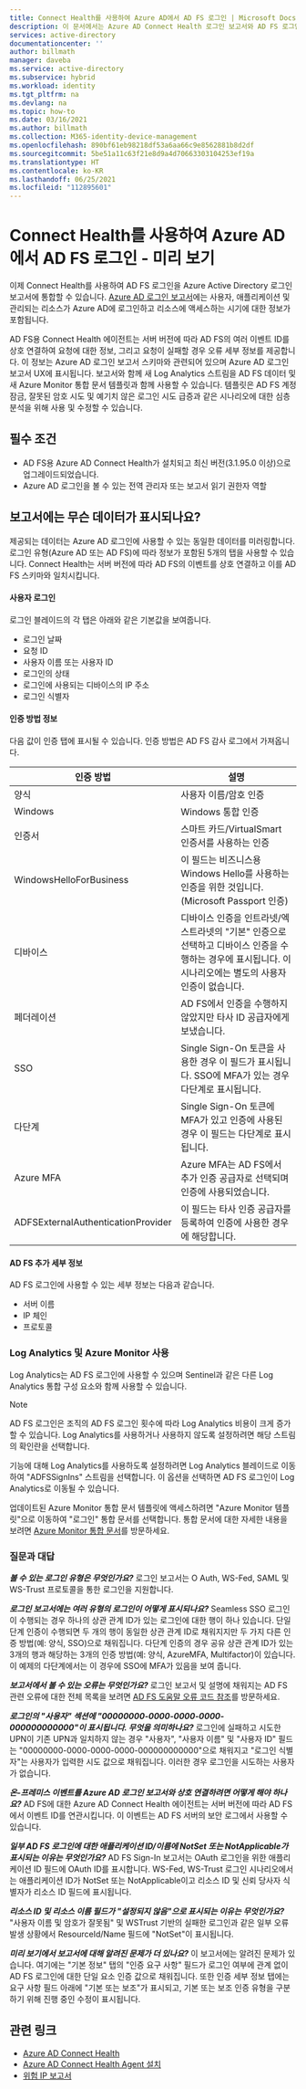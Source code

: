 ```yaml
---
title: Connect Health를 사용하여 Azure AD에서 AD FS 로그인 | Microsoft Docs
description: 이 문서에서는 Azure AD Connect Health 로그인 보고서와 AD FS 로그인을 통합하는 방법을 설명합니다.
services: active-directory
documentationcenter: ''
author: billmath
manager: daveba
ms.service: active-directory
ms.subservice: hybrid
ms.workload: identity
ms.tgt_pltfrm: na
ms.devlang: na
ms.topic: how-to
ms.date: 03/16/2021
ms.author: billmath
ms.collection: M365-identity-device-management
ms.openlocfilehash: 890bf61eb98218df53a6aa66c9e8562881b8d2df
ms.sourcegitcommit: 5be51a11c63f21e8d9a4d70663303104253ef19a
ms.translationtype: HT
ms.contentlocale: ko-KR
ms.lasthandoff: 06/25/2021
ms.locfileid: "112895601"
---
```

# <a name="ad-fs-sign-ins-in-azure-ad-with-connect-health---preview"></a>Connect Health를 사용하여 Azure AD에서 AD FS 로그인 - 미리 보기

이제 Connect Health를 사용하여 AD FS 로그인을 Azure Active Directory 로그인 보고서에 통합할 수 있습니다. [Azure AD 로그인 보고서](../reports-monitoring/concept-all-sign-ins.md)에는 사용자, 애플리케이션 및 관리되는 리소스가 Azure AD에 로그인하고 리소스에 액세스하는 시기에 대한 정보가 포함됩니다. 

AD FS용 Connect Health 에이전트는 서버 버전에 따라 AD FS의 여러 이벤트 ID를 상호 연결하여 요청에 대한 정보, 그리고 요청이 실패할 경우 오류 세부 정보를 제공합니다. 이 정보는 Azure AD 로그인 보고서 스키마와 관련되어 있으며 Azure AD 로그인 보고서 UX에 표시됩니다. 보고서와 함께 새 Log Analytics 스트림을 AD FS 데이터 및 새 Azure Monitor 통합 문서 템플릿과 함께 사용할 수 있습니다. 템플릿은 AD FS 계정 잠금, 잘못된 암호 시도 및 예기치 않은 로그인 시도 급증과 같은 시나리오에 대한 심층 분석을 위해 사용 및 수정할 수 있습니다.

## <a name="prerequisites"></a>필수 조건
* AD FS용 Azure AD Connect Health가 설치되고 최신 버전(3.1.95.0 이상)으로 업그레이드되었습니다.
* Azure AD 로그인을 볼 수 있는 전역 관리자 또는 보고서 읽기 권한자 역할

## <a name="what-data-is-displayed-in-the-report"></a>보고서에는 무슨 데이터가 표시되나요?
제공되는 데이터는 Azure AD 로그인에 사용할 수 있는 동일한 데이터를 미러링합니다. 로그인 유형(Azure AD 또는 AD FS)에 따라 정보가 포함된 5개의 탭을 사용할 수 있습니다. Connect Health는 서버 버전에 따라 AD FS의 이벤트를 상호 연결하고 이를 AD FS 스키마와 일치시킵니다. 



#### <a name="user-sign-ins"></a>사용자 로그인 
로그인 블레이드의 각 탭은 아래와 같은 기본값을 보여줍니다.
* 로그인 날짜
* 요청 ID
* 사용자 이름 또는 사용자 ID
* 로그인의 상태
* 로그인에 사용되는 디바이스의 IP 주소
* 로그인 식별자

#### <a name="authentication-method-information"></a>인증 방법 정보
다음 값이 인증 탭에 표시될 수 있습니다. 인증 방법은 AD FS 감사 로그에서 가져옵니다.

|인증 방법|설명|
|-----|-----|
|양식|사용자 이름/암호 인증|
|Windows|Windows 통합 인증|
|인증서|스마트 카드/VirtualSmart 인증서를 사용하는 인증|
|WindowsHelloForBusiness|이 필드는 비즈니스용 Windows Hello를 사용하는 인증을 위한 것입니다. (Microsoft Passport 인증)|
|디바이스 | 디바이스 인증을 인트라넷/엑스트라넷의 "기본" 인증으로 선택하고 디바이스 인증을 수행하는 경우에 표시됩니다.  이 시나리오에는 별도의 사용자 인증이 없습니다.| 
|페더레이션|AD FS에서 인증을 수행하지 않았지만 타사 ID 공급자에게 보냈습니다.|
|SSO |Single Sign-On 토큰을 사용한 경우 이 필드가 표시됩니다. SSO에 MFA가 있는 경우 다단계로 표시됩니다.|
|다단계|Single Sign-On 토큰에 MFA가 있고 인증에 사용된 경우 이 필드는 다단계로 표시됩니다.|
|Azure MFA|Azure MFA는 AD FS에서 추가 인증 공급자로 선택되며 인증에 사용되었습니다.|
|ADFSExternalAuthenticationProvider|이 필드는 타사 인증 공급자를 등록하여 인증에 사용한 경우에 해당합니다.|


#### <a name="ad-fs-additional-details"></a>AD FS 추가 세부 정보
AD FS 로그인에 사용할 수 있는 세부 정보는 다음과 같습니다.
* 서버 이름
* IP 체인
* 프로토콜

### <a name="enabling-log-analytics-and-azure-monitor"></a>Log Analytics 및 Azure Monitor 사용
Log Analytics는 AD FS 로그인에 사용할 수 있으며 Sentinel과 같은 다른 Log Analytics 통합 구성 요소와 함께 사용할 수 있습니다.

> [!NOTE] 
> AD FS 로그인은 조직의 AD FS 로그인 횟수에 따라 Log Analytics 비용이 크게 증가할 수 있습니다. Log Analytics를 사용하거나 사용하지 않도록 설정하려면 해당 스트림의 확인란을 선택합니다.

기능에 대해 Log Analytics를 사용하도록 설정하려면 Log Analytics 블레이드로 이동하여 "ADFSSignIns" 스트림을 선택합니다. 이 옵션을 선택하면 AD FS 로그인이 Log Analytics로 이동될 수 있습니다.

업데이트된 Azure Monitor 통합 문서 템플릿에 액세스하려면 "Azure Monitor 템플릿"으로 이동하여 "로그인" 통합 문서를 선택합니다.
통합 문서에 대한 자세한 내용을 보려면 [Azure Monitor 통합 문서](https://aka.ms/adfssigninspreview)를 방문하세요.




### <a name="frequently-asked-questions"></a>질문과 대답
***볼 수 있는 로그인 유형은 무엇인가요?***
로그인 보고서는 O Auth, WS-Fed, SAML 및 WS-Trust 프로토콜을 통한 로그인을 지원합니다. 

***로그인 보고서에는 여러 유형의 로그인이 어떻게 표시되나요?***
Seamless SSO 로그인이 수행되는 경우 하나의 상관 관계 ID가 있는 로그인에 대한 행이 하나 있습니다.
단일 단계 인증이 수행되면 두 개의 행이 동일한 상관 관계 ID로 채워지지만 두 가지 다른 인증 방법(예: 양식, SSO)으로 채워집니다.
다단계 인증의 경우 공유 상관 관계 ID가 있는 3개의 행과 해당하는 3개의 인증 방법(예: 양식, AzureMFA, Multifactor)이 있습니다. 이 예제의 다단계에서는 이 경우에 SSO에 MFA가 있음을 보여 줍니다.

***보고서에서 볼 수 있는 오류는 무엇인가요?***
로그인 보고서 및 설명에 채워지는 AD FS 관련 오류에 대한 전체 목록을 보려면 [AD FS 도움말 오류 코드 참조](https://adfshelp.microsoft.com/References/ConnectHealthErrorCodeReference)를 방문하세요.

***로그인의 "사용자" 섹션에 "00000000-0000-0000-0000-000000000000"이 표시됩니다. 무엇을 의미하나요?***
로그인에 실패하고 시도한 UPN이 기존 UPN과 일치하지 않는 경우 "사용자", "사용자 이름" 및 "사용자 ID" 필드는 "00000000-0000-0000-0000-000000000000"으로 채워지고 "로그인 식별자"는 사용자가 입력한 시도 값으로 채워집니다. 이러한 경우 로그인을 시도하는 사용자가 없습니다.

***온-프레미스 이벤트를 Azure AD 로그인 보고서와 상호 연결하려면 어떻게 해야 하나요?***
AD FS에 대한 Azure AD Connect Health 에이전트는 서버 버전에 따라 AD FS에서 이벤트 ID를 연관시킵니다. 이 이벤트는 AD FS 서버의 보안 로그에서 사용할 수 있습니다. 

***일부 AD FS 로그인에 대한 애플리케이션 ID/이름에 NotSet 또는 NotApplicable가 표시되는 이유는 무엇인가요?***
AD FS Sign-In 보고서는 OAuth 로그인을 위한 애플리케이션 ID 필드에 OAuth ID를 표시합니다. WS-Fed, WS-Trust 로그인 시나리오에서는 애플리케이션 ID가 NotSet 또는 NotApplicable이고 리소스 ID 및 신뢰 당사자 식별자가 리소스 ID 필드에 표시됩니다.

***리소스 ID 및 리소스 이름 필드가 "설정되지 않음"으로 표시되는 이유는 무엇인가요?***
"사용자 이름 및 암호가 잘못됨" 및 WSTrust 기반의 실패한 로그인과 같은 일부 오류 발생 상황에서 ResourceId/Name 필드에 "NotSet"이 표시됩니다.

***미리 보기에서 보고서에 대해 알려진 문제가 더 있나요?***
이 보고서에는 알려진 문제가 있습니다. 여기에는 "기본 정보" 탭의 "인증 요구 사항" 필드가 로그인 여부에 관계 없이 AD FS 로그인에 대한 단일 요소 인증 값으로 채워집니다. 또한 인증 세부 정보 탭에는 요구 사항 필드 아래에 "기본 또는 보조"가 표시되고, 기본 또는 보조 인증 유형을 구분하기 위해 진행 중인 수정이 표시됩니다.


## <a name="related-links"></a>관련 링크
* [Azure AD Connect Health](./whatis-azure-ad-connect.md)
* [Azure AD Connect Health Agent 설치](how-to-connect-health-agent-install.md)
* [위험 IP 보고서](how-to-connect-health-adfs-risky-ip.md)
